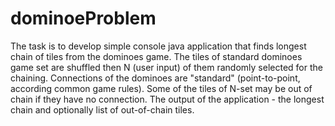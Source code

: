 # dominoeProblem

The task is to develop simple console java application that finds longest chain of tiles from the dominoes game.
The tiles of standard dominoes game set are shuffled then N (user input) of them randomly selected for the chaining.
Connections of the dominoes are "standard" (point-to-point, according common game rules). Some of the tiles of N-set may be out of chain if they have no connection.
The output of the application - the longest chain and optionally list of out-of-chain tiles.